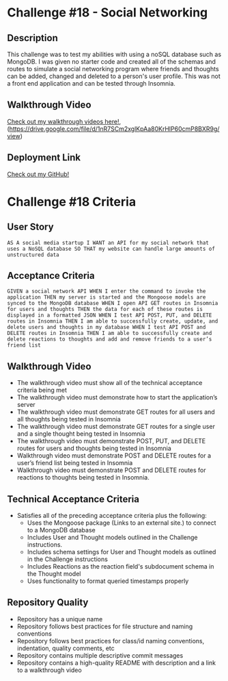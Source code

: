# Challenge #18 - Social Networking


## Description
This challenge was to test my abilities with using a noSQL database such as MongoDB. I was given no starter code and created all of the schemas and routes to simulate a social networking program where friends and thoughts can be added, changed and deleted to a person's user profile. This was not a front end application and can be tested through Insomnia.

## Walkthrough Video
[Check out my walkthrough videos here!](https://drive.google.com/file/d/1Fyb7PgvGOXvNmD3dANBOoLnaRzIwDk1F/view),(https://drive.google.com/file/d/1nR7SCm2xglKpAa80KrHlP60cmP8BXR9g/view)

## Deployment Link
[Check out my GitHub!](https://github.com/maggiejoe/social-networking.git)


# Challenge #18 Criteria


## User Story
`AS A social media startup
I WANT an API for my social network that uses a NoSQL database
SO THAT my website can handle large amounts of unstructured data`

## Acceptance Criteria
`GIVEN a social network API
WHEN I enter the command to invoke the application
THEN my server is started and the Mongoose models are synced to the MongoDB database
WHEN I open API GET routes in Insomnia for users and thoughts
THEN the data for each of these routes is displayed in a formatted JSON
WHEN I test API POST, PUT, and DELETE routes in Insomnia
THEN I am able to successfully create, update, and delete users and thoughts in my database
WHEN I test API POST and DELETE routes in Insomnia
THEN I am able to successfully create and delete reactions to thoughts and add and remove friends to a user’s friend list`

## Walkthrough Video
* The walkthrough video must show all of the technical acceptance criteria being met
* The walkthrough video must demonstrate how to start the application’s server
* The walkthrough video must demonstrate GET routes for all users and all thoughts being tested in Insomnia
* The walkthrough video must demonstrate GET routes for a single user and a single thought being tested in Insomnia
* The walkthrough video must demonstrate POST, PUT, and DELETE routes for users and thoughts being tested in Insomnia
* Walkthrough video must demonstrate POST and DELETE routes for a user’s friend list being tested in Insomnia
* Walkthrough video must demonstrate POST and DELETE routes for reactions to thoughts being tested in Insomnia.

## Technical Acceptance Criteria
* Satisfies all of the preceding acceptance criteria plus the following:
    * Uses the Mongoose package (Links to an external site.) to connect to a MongoDB database
    * Includes User and Thought models outlined in the Challenge instructions.
    * Includes schema settings for User and Thought models as outlined in the Challenge instructions
    * Includes Reactions as the reaction field's subdocument schema in the Thought model
    * Uses functionality to format queried timestamps properly

## Repository Quality
* Repository has a unique name
* Repository follows best practices for file structure and naming conventions
* Repository follows best practices for class/id naming conventions, indentation, quality comments, etc
* Repository contains multiple descriptive commit messages
* Repository contains a high-quality README with description and a link to a walkthrough video